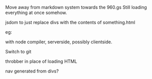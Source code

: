 Move away from markdown system towards the 960.gs
Still loading everything at once somehow.

jsdom to just replace divs with the contents of something.html

eg: <div id="whatever" class="embed" data-src="mldash.html"></div>

with node compiler, serverside,  possibly clientside.


Switch to git

throbber in place of loading HTML

nav generated from divs? 
